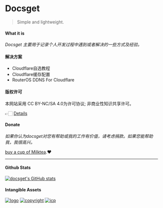 <!-- <div class="container"><div class="card-wrap"> -->

# Docsget

> Simple and lightweight.

#### What it is

*Docsget 主要用于记录个人开发过程中遇到或者解决的一些方式及经验。*

#### 解决方案

- Cloudflare自选教程
- Cloudflare缓存配置
- RouterOS DDNS For Cloudflare

#### 版权许可
本网站采用 CC BY-NC/SA 4.0为许可协议;
非商业性知识共享许可。

👉🏻 [Details](https://docsget.com/permit)

#### Donate
*如果你认为docsget对您有帮助或我的工作有价值，请考虑捐款。如果您能帮助我，我很高兴。*

[buy a cup of Milktea](https://docsget.com/reward).❤️
***

<!-- tabs:Stats -->
#### Github Stats
[![docsget's GitHub stats](https://github-readme-stats.vercel.app/api?username=docsget)](https://github.com/docsget)

<!-- tabs:end -->
#### Intangible Assets
[![logo](https://docsget.com/static/img/logo.svg)]()
[![copyright](https://docsget.com/static/img/copyright.svg)]()
[![icp](https://docsget.com/static/img/moe-icp.svg)](https://icp.gov.moe/?keyword=20237771)
